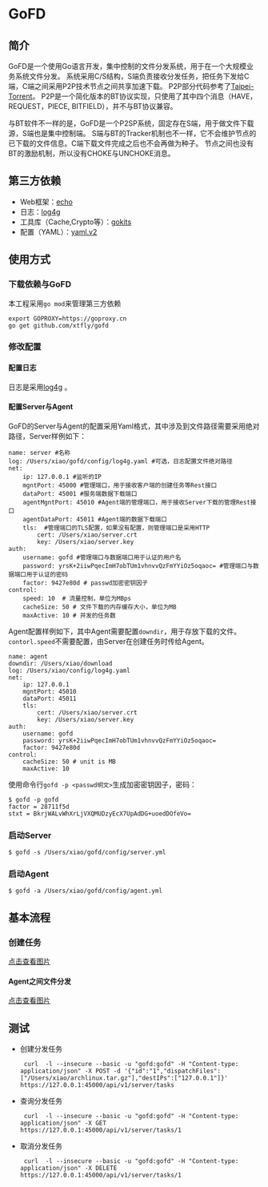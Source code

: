 GoFD
==========

## 简介

GoFD是一个使用Go语言开发，集中控制的文件分发系统，用于在一个大规模业务系统文件分发。
系统采用C/S结构，S端负责接收分发任务，把任务下发给C端，C端之间采用P2P技术节点之间共享加速下载。
P2P部分代码参考了[Taipei-Torrent](https://github.com/jackpal/Taipei-Torrent/)。
P2P是一个简化版本的BT协议实现，只使用了其中四个消息（HAVE，REQUEST，PIECE, BITFIELD），并不与BT协议兼容。

与BT软件不一样的是，GoFD是一个P2SP系统，固定存在S端，用于做文件下载源，S端也是集中控制端。
S端与BT的Tracker机制也不一样，它不会维护节点的已下载的文件信息。C端下载文件完成之后也不会再做为种子。
节点之间也没有BT的激励机制，所以没有CHOKE与UNCHOKE消息。


## 第三方依赖

 * Web框架：[echo](https://github.com/labstack/echo)
 * 日志：[log4g](https://github.com/xtfly/log4g)
 * 工具库（Cache,Crypto等）：[gokits](https://github.com/xtfly/gokits)
 * 配置（YAML）：[yaml.v2](https://gopkg.in/yaml.v2)

## 使用方式

### 下载依赖与GoFD

本工程采用`go mod`来管理第三方依赖

```
export GOPROXY=https://goproxy.cn
go get github.com/xtfly/gofd
```

### 修改配置

#### 配置日志

日志是采用[log4g](https://github.com/xtfly/log4g) 。

#### 配置Server与Agent

GoFD的Server与Agent的配置采用Yaml格式，其中涉及到文件路径需要采用绝对路径，Server样例如下：

```
name: server #名称
log: /Users/xiao/gofd/config/log4g.yaml #可选，日志配置文件绝对路径
net:
    ip: 127.0.0.1 #监听的IP
    mgntPort: 45000 #管理端口，用于接收客户端的创建任务等Rest接口
    dataPort: 45001 #服务端数据下载端口
    agentMgntPort: 45010 #Agent端的管理端口，用于接收Server下载的管理Rest接口
    agentDataPort: 45011 #Agent端的数据下载端口
    tls:  #管理端口的TLS配置，如果没有配置，则管理端口是采用HTTP
        cert: /Users/xiao/server.crt
        key: /Users/xiao/server.key
auth:
    username: gofd #管理端口与数据端口用于认证的用户名
    password: yrsK+2iiwPqecImH7obTUm1vhnvvQzFmYYiOz5oqaoc= #管理端口与数据端口用于认证的密码
    factor: 9427e80d # passwd加密密钥因子
control:
    speed: 10  # 流量控制，单位为MBps
    cacheSize: 50 # 文件下载的内存缓存大小，单位为MB
    maxActive: 10 # 并发的任务数
```

Agent配置样例如下，其中Agent需要配置`downdir`，用于存放下载的文件。`contorl.speed`不需要配置，由Server在创建任务时传给Agent。

```
name: agent
downdir: /Users/xiao/download
log: /Users/xiao/config/log4g.yaml
net:
    ip: 127.0.0.1
    mgntPort: 45010
    dataPort: 45011
    tls:
        cert: /Users/xiao/server.crt
        key: /Users/xiao/server.key
auth:
    username: gofd
    password: yrsK+2iiwPqecImH7obTUm1vhnvvQzFmYYiOz5oqaoc= 
    factor: 9427e80d
control:
    cacheSize: 50 # unit is MB
    maxActive: 10
```

使用命令行`gofd -p <passwd明文>`生成加密密钥因子，密码：

    $ gofd -p gofd
    factor = 28711f5d
    stxt = BkrjWALvWhXrLjVXQMUDzyEcX7UpAdDG+uoedDOfeVo=

### 启动Server

    $ gofd -s /Users/xiao/gofd/config/server.yml

### 启动Agent

    $ gofd -a /Users/xiao/gofd/config/agent.yml

## 基本流程

### 创建任务

[点击查看图片](docs/images/create_task.svg)

#### Agent之间文件分发

[点击查看图片](docs/images/trans_file.svg)

## 测试

 * 创建分发任务

        curl  -l --insecure --basic -u "gofd:gofd" -H "Content-type: application/json" -X POST -d '{"id":"1","dispatchFiles":["/Users/xiao/archlinux.tar.gz"],"destIPs":["127.0.0.1"]}' https://127.0.0.1:45000/api/v1/server/tasks

 * 查询分发任务

        curl  -l --insecure --basic -u "gofd:gofd" -H "Content-type: application/json" -X GET https://127.0.0.1:45000/api/v1/server/tasks/1

 * 取消分发任务

        curl  -l --insecure --basic -u "gofd:gofd" -H "Content-type: application/json" -X DELETE https://127.0.0.1:45000/api/v1/server/tasks/1